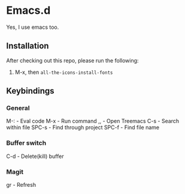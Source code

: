 # Emacs.d

Yes, I use emacs too.

## Installation

After checking out this repo, please run the following:

1. M-x, then `all-the-icons-install-fonts`

## Keybindings

### General

M-: - Eval code
M-x - Run command
,, - Open Treemacs
C-s - Search within file
SPC-s - Find through project
SPC-f - Find file name

### Buffer switch

C-d - Delete(kill) buffer

### Magit

gr - Refresh
